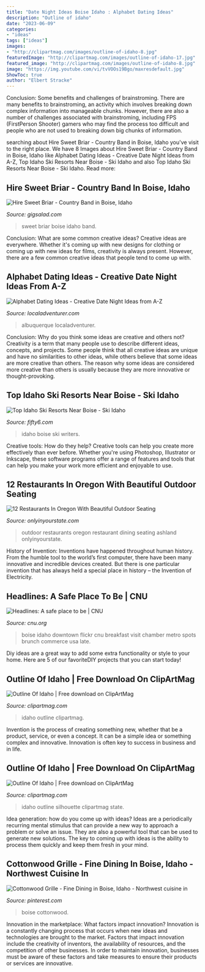 ```yaml
---
title: "Date Night Ideas Boise Idaho : Alphabet Dating Ideas"
description: "Outline of idaho"
date: "2023-06-09"
categories:
- "ideas"
tags: ["ideas"]
images:
- "http://clipartmag.com/images/outline-of-idaho-8.jpg"
featuredImage: "http://clipartmag.com/images/outline-of-idaho-17.jpg"
featured_image: "http://clipartmag.com/images/outline-of-idaho-8.jpg"
image: "https://img.youtube.com/vi/tvVOOs19Bgo/maxresdefault.jpg"
ShowToc: true
author: "Elbert Stracke"
---
```



Conclusion: Some benefits and challenges of brainstroming.
There are many benefits to brainstroming, an activity which involves breaking down complex information into manageable chunks. However, there are also a number of challenges associated with brainstroming, including FPS (FirstPerson Shooter) gamers who may find the process too difficult and people who are not used to breaking down big chunks of information.

	

		
searching about Hire Sweet Briar - Country Band in Boise, Idaho you've visit to the right place. We have 8 Images about Hire Sweet Briar - Country Band in Boise, Idaho like Alphabet Dating Ideas - Creative Date Night Ideas from A-Z, Top Idaho Ski Resorts Near Boise - Ski Idaho and also Top Idaho Ski Resorts Near Boise - Ski Idaho. Read more:
		
    
## Hire Sweet Briar - Country Band In Boise, Idaho

<img loading=lazy src="https://img.youtube.com/vi/tvVOOs19Bgo/maxresdefault.jpg" onerror="this.onerror=null;this.src='https://tse2.mm.bing.net/th?id=OIP.6a2wa5ren5RIvb8iweJQ3wHaEK&amp;pid=15.1';" alt="Hire Sweet Briar - Country Band in Boise, Idaho">

_Source: gigsalad.com_

>sweet briar boise idaho band. 

	

Conclusion: What are some common creative ideas?
Creative ideas are everywhere. Whether it's coming up with new designs for clothing or coming up with new ideas for films, creativity is always present. However, there are a few common creative ideas that people tend to come up with.

    
## Alphabet Dating Ideas - Creative Date Night Ideas From A-Z

<img loading=lazy src="https://localadventurer.com/wp-content/uploads/2020/01/albuquerque-hot-air-balloon-festival.jpg" onerror="this.onerror=null;this.src='https://tse1.mm.bing.net/th?id=OIP.tTL9Qo_O3E6_fXbx4tcQwAHaE8&amp;pid=15.1';" alt="Alphabet Dating Ideas - Creative Date Night Ideas from A-Z">

_Source: localadventurer.com_

>albuquerque localadventurer. 

	

Conclusion: Why do you think some ideas are creative and others not?
Creativity is a term that many people use to describe different ideas, concepts, and projects. Some people think that all creative ideas are unique and have no similarities to other ideas, while others believe that some ideas are more creative than others. The reason why some ideas are considered more creative than others is usually because they are more innovative or thought-provoking.

    
## Top Idaho Ski Resorts Near Boise - Ski Idaho

<img loading=lazy src="https://fifty6.com/wp-content/uploads/2020/10/Idaho-vertical-drop.jpg" onerror="this.onerror=null;this.src='https://tse3.mm.bing.net/th?id=OIP.t4672KWPIUxAnTjtUn1xyAHaCl&amp;pid=15.1';" alt="Top Idaho Ski Resorts Near Boise - Ski Idaho">

_Source: fifty6.com_

>idaho boise ski writers. 

	

Creative tools: How do they help?
Creative tools can help you create more effectively than ever before. Whether you're using Photoshop, Illustrator or Inkscape, these software programs offer a range of features and tools that can help you make your work more efficient and enjoyable to use.

    
## 12 Restaurants In Oregon With Beautiful Outdoor Seating

<img loading=lazy src="http://cdn.onlyinyourstate.com/wp-content/uploads/2016/06/o-4-19.jpg" onerror="this.onerror=null;this.src='https://tse4.mm.bing.net/th?id=OIP.udYgNJM7gN8HYr7AaPkbmwHaE7&amp;pid=15.1';" alt="12 Restaurants In Oregon With Beautiful Outdoor Seating">

_Source: onlyinyourstate.com_

>outdoor restaurants oregon restaurant dining seating ashland onlyinyourstate. 

	

History of Invention:
Inventions have happened throughout human history. From the humble tool to the world’s first computer, there have been many innovative and incredible devices created. But there is one particular invention that has always held a special place in history – the Invention of Electricity.

    
## Headlines: A Safe Place To Be | CNU

<img loading=lazy src="https://www.cnu.org/sites/default/files/Boise8thstreet.jpg" onerror="this.onerror=null;this.src='https://tse4.mm.bing.net/th?id=OIP.wzKq60nCF7h-jPRPmJYOcQHaFx&amp;pid=15.1';" alt="Headlines: A safe place to be | CNU">

_Source: cnu.org_

>boise idaho downtown flickr cnu breakfast visit chamber metro spots brunch commerce usa late. 

	

Diy ideas are a great way to add some extra functionality or style to your home. Here are 5 of our favoriteDIY projects that you can start today!

    
## Outline Of Idaho | Free Download On ClipArtMag

<img loading=lazy src="http://clipartmag.com/images/outline-of-idaho-8.jpg" onerror="this.onerror=null;this.src='https://tse3.mm.bing.net/th?id=OIP.w-hZjx2tUWC-sg4MvKwcmAHaHa&amp;pid=15.1';" alt="Outline Of Idaho | Free download on ClipArtMag">

_Source: clipartmag.com_

>idaho outline clipartmag. 

	

Invention is the process of creating something new, whether that be a product, service, or even a concept. It can be a simple idea or something complex and innovative. Innovation is often key to success in business and in life.

    
## Outline Of Idaho | Free Download On ClipArtMag

<img loading=lazy src="http://clipartmag.com/images/outline-of-idaho-17.jpg" onerror="this.onerror=null;this.src='https://tse2.mm.bing.net/th?id=OIP.vy_okwq0vnZtsBRBLjVGnwAAAA&amp;pid=15.1';" alt="Outline Of Idaho | Free download on ClipArtMag">

_Source: clipartmag.com_

>idaho outline silhouette clipartmag state. 

	

Idea generation: how do you come up with ideas?
Ideas are a periodically recurring mental stimulus that can provide a new way to approach a problem or solve an issue. They are also a powerful tool that can be used to generate new solutions. The key to coming up with ideas is the ability to process them quickly and keep them fresh in your mind.

    
## Cottonwood Grille - Fine Dining In Boise, Idaho - Northwest Cuisine In

<img loading=lazy src="https://i.pinimg.com/originals/05/ff/fb/05fffb7128b037cc986fb83040b83a15.jpg" onerror="this.onerror=null;this.src='https://tse3.mm.bing.net/th?id=OIP.5VFYgJpFT3inFHbdwPvG6wHaD3&amp;pid=15.1';" alt="Cottonwood Grille - Fine Dining in Boise, Idaho - Northwest cuisine in">

_Source: pinterest.com_

>boise cottonwood. 

	

Innovation in the marketplace: What factors impact innovation?
Innovation is a constantly changing process that occurs when new ideas and technologies are brought to the market. Factors that impact innovation include the creativity of inventors, the availability of resources, and the competition of other businesses. In order to maintain innovation, businesses must be aware of these factors and take measures to ensure their products or services are innovative.

